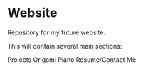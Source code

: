Website
=======

Repository for my future website.

This will contain several main sections:

Projects
Origami
Piano
Resume/Contact Me
